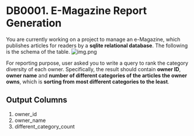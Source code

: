 # DB0001. E-Magazine Report Generation
You are currently working on a project to manage an e-Magazine, which publishes articles for readers by a **sqlite relational database**.
The following is the schema of the table.
![img.png](img.png)

For reporting purpose, user asked you to write a query to rank the category diversity of each owner.
Specifically, the result should contain **owner ID**, **owner name** and **number of different categories of the articles the owner owns**,
which is **sorting from most different categories to the least**.

## Output Columns
1. owner_id
2. owner_name
3. different_category_count
